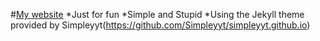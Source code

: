 #[My website](https://QingzhangZhao.github.io)
*Just for fun
*Simple and Stupid
*Using the Jekyll theme provided by Simpleyyt(https://github.com/Simpleyyt/simpleyyt.github.io)
